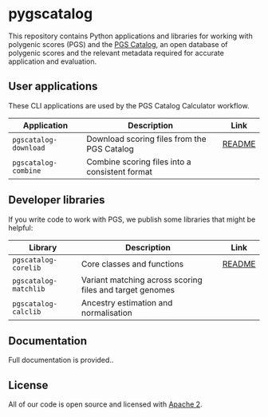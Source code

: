 # pygscatalog

This repository contains Python applications and libraries for working with polygenic scores (PGS) and the [PGS Catalog](https://www.pgscatalog.org/), an open database of polygenic scores and the relevant metadata required for accurate application and evaluation. 
## User applications 

These CLI applications are used by the PGS Catalog Calculator workflow. 

| Application           | Description                                    | Link                                                 |
|-----------------------|------------------------------------------------|------------------------------------------------------|
| `pgscatalog-download` | Download scoring files from the PGS Catalog    | [README](pgscatalog.downloadapp/README.md) |
| `pgscatalog-combine`  | Combine scoring files into a consistent format |


## Developer libraries

If you write  code to work with PGS, we publish some libraries that might be helpful:


| Library                | Description                                              | Link                                              |
|------------------------|----------------------------------------------------------|---------------------------------------------------|
| `pgscatalog-corelib`   | Core classes and functions                               | [README](pgscatalog.corelib/pgscatalog/README.md) |
| `pgscatalog-matchlib`  | Variant matching across scoring files and target genomes |
| `pgscatalog-calclib`   | Ancestry estimation and normalisation                    |


## Documentation

Full documentation is provided.. 

## License

All of our code is open source and licensed with [Apache 2](LICENSE).